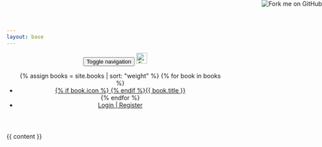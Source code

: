 ```yaml
---
layout: base
---
```

<header class="navbar docs-nav">
  <a class="hidden-xs" href="https://github.com/formio/help.form.io"><img style="position: absolute; top: 0; right: 0; border: 0;" src="https://camo.githubusercontent.com/e7bbb0521b397edbd5fe43e7f760759336b5e05f/68747470733a2f2f73332e616d617a6f6e6177732e636f6d2f6769746875622f726962626f6e732f666f726b6d655f72696768745f677265656e5f3030373230302e706e67" alt="Fork me on GitHub" data-canonical-src="https://s3.amazonaws.com/github/ribbons/forkme_right_green_007200.png"></a>
  <div class="">
    <div class="navbar-header">
      <button type="button" class="navbar-toggle collapsed" data-toggle="collapse" data-target="#navbar" aria-expanded="false" aria-controls="navbar">
        <span class="sr-only">Toggle navigation</span>
        <span class="icon-bar"></span>
        <span class="icon-bar"></span>
        <span class="icon-bar"></span>
      </button>
      <a class="navbar-brand" href="/">
        <img height="25px;" alt="Form.io" src="{{ site.baseUrl }}/assets/formio-logo.png">
      </a>
    </div>
    <ul id="navbar" class="nav navbar-nav navbar-collapse collapse">
      {% assign books = site.books | sort: "weight" %}
      {% for book in books %}
      <li {% if book.book == page.book %}class="active"{% endif %}><a href="{{ site.baseUrl }}/{{ book.book }}/{% if book.default-section %}{{ book.default-section }}/{% endif %}{% if book.default-chapter %}{{ book.default-chapter }}/{% endif %}">{% if book.icon %}<i class="{{ book.icon }}"></i> {% endif %}{{ book.title }}</a></li>
      {% endfor %}
      <li><a href="https://portal.form.io">Login | Register</a></li>
    </ul>
  </div>
</header>

{{ content }}
